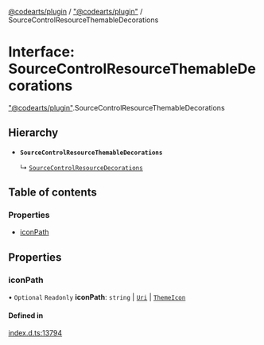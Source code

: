 [@codearts/plugin](../README.md) / ["@codearts/plugin"](../modules/_codearts_plugin_.md) / SourceControlResourceThemableDecorations

# Interface: SourceControlResourceThemableDecorations

["@codearts/plugin"](../modules/_codearts_plugin_.md).SourceControlResourceThemableDecorations

## Hierarchy

- **`SourceControlResourceThemableDecorations`**

  ↳ [`SourceControlResourceDecorations`](codearts_plugin_.SourceControlResourceDecorations.md)

## Table of contents

### Properties

- [iconPath](codearts_plugin_.SourceControlResourceThemableDecorations.md#iconpath)

## Properties

### iconPath

• `Optional` `Readonly` **iconPath**: `string` \| [`Uri`](../classes/codearts_plugin_.Uri.md) \| [`ThemeIcon`](../classes/codearts_plugin_.ThemeIcon.md)

#### Defined in

[index.d.ts:13794](https://github.com/huaweicloud/cloudide-plugin-api/blob/a4193a8/index.d.ts#L13794)
